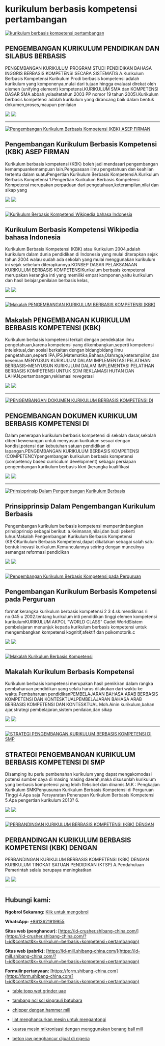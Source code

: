 # kurikulum berbasis kompetensi pertambangan

<a href="https://swt.shibang-china.com/?l=id&img&k=kurikulum+berbasis+kompetensi+pertambangan" target="_blank">![kurikulum berbasis kompetensi pertambangan](http://static.shibang-china.com/all-800x300/111.jpg)</a>

## PENGEMBANGAN KURIKULUM PENDIDIKAN DAN SILABUS BERBASIS
PENGEMBANGAN KURIKULUM PROGRAM STUDI PENDIDIKAN BAHASA INGGRIS BERBASIS KOMPETENSI SECARA SISTEMATIS A.Kurikulum Berbasis Kompetensi Kurikulum Prodi berbasis kompetensi adalah kurikulum yang komponenya,mulai dari tujuan hingga evaluasi direkat oleh elemen (unifying element) kompetensi.KURIKULUM SMA dan KOMPETENSI DASAR SMA abbah.yolasitetahun 2003 PP nomor 19 tahun 2005).Kurikulum berbasis kompetensi adalah kurikulum yang dirancang baik dalam bentuk dokumen,proses,maupun penilaian


<a href="https://whatsapp.shibangsoft.com/WhatsApp.php" target="_blank" title="WhatsApp">![](http://static.shibang-china.com/icon/whatsapp.png)</a> <a href="https://swt.shibang-china.com/?l=id&icon&k=kurikulum+berbasis+kompetensi+pertambangan" target="_blank">![](http://static.shibang-china.com/icon/chat-id.png)</a>

---

<a href="https://swt.shibang-china.com/?l=id&img&k=kurikulum+berbasis+kompetensi+pertambangan" target="_blank">![Pengembangan Kurikulum Berbasis Kompetensi (KBK) ASEP FIRMAN](http://static.shibang-china.com/all-800x300/1197.jpg)</a>

## Pengembangan Kurikulum Berbasis Kompetensi (KBK) ASEP FIRMAN
Kurikulum berbasis kompetensi (KBK) boleh jadi mendasari pengembangan kemampuankemampuan lain.Penguasaan ilmu pengetahuan dan keahlian tertentu dalam suatuPengertian Kurikulum Berbasis KompetensiA.Kurikulum Berbasis Kompetensi 1.Pengertian Kurikulum Berbasis Kompetensi Kompetensi merupakan perpaduan dari pengetahuan,keterampilan,nilai dan sikap yang


<a href="https://whatsapp.shibangsoft.com/WhatsApp.php" target="_blank" title="WhatsApp">![](http://static.shibang-china.com/icon/whatsapp.png)</a> <a href="https://swt.shibang-china.com/?l=id&icon&k=kurikulum+berbasis+kompetensi+pertambangan" target="_blank">![](http://static.shibang-china.com/icon/chat-id.png)</a>

---

<a href="https://swt.shibang-china.com/?l=id&img&k=kurikulum+berbasis+kompetensi+pertambangan" target="_blank">![Kurikulum Berbasis Kompetensi Wikipedia bahasa Indonesia](http://static.shibang-china.com/all-800x300/165.jpg)</a>

## Kurikulum Berbasis Kompetensi Wikipedia bahasa Indonesia
Kurikulum Berbasis Kompetensi (KBK) atau Kurikulum 2004,adalah kurikulum dalam dunia pendidikan di Indonesia yang mulai diterapkan sejak tahun 2004 walau sudah ada sekolah yang mulai menggunakan kurikulum ini sejak sebelum diterapkannya.KONSEP DASAR PELAKSANAAN KURIKULUM BERBASIS KOMPETENSIKurikulum berbasis kompetensi merupakan kerangka inti yang memiliki empat komponen,yaitu kurikulum dan hasil belajar,penilaian berbasis kelas,


<a href="https://whatsapp.shibangsoft.com/WhatsApp.php" target="_blank" title="WhatsApp">![](http://static.shibang-china.com/icon/whatsapp.png)</a> <a href="https://swt.shibang-china.com/?l=id&icon&k=kurikulum+berbasis+kompetensi+pertambangan" target="_blank">![](http://static.shibang-china.com/icon/chat-id.png)</a>

---

<a href="https://swt.shibang-china.com/?l=id&img&k=kurikulum+berbasis+kompetensi+pertambangan" target="_blank">![Makalah PENGEMBANGAN KURIKULUM BERBASIS KOMPETENSI (KBK)](http://static.shibang-china.com/all-800x300/341.jpg)</a>

## Makalah PENGEMBANGAN KURIKULUM BERBASIS KOMPETENSI (KBK)
Kurikulum berbasis kompetensi terkait dengan pendekatan ilmu pengetahuan,karena kompetensi yang dikembangkan,seperti kompetensi intelektual,dan sosial berkaitan dengan bidangbidang ilmu pengetahuan,seperti IPA,IPS,Matematika,Bahasa,Olahraga,keterampilan,dan kesenian.MENYUSUN KURIKULUM DALAM IMPLEMENTASI PELATIHAN BERBASIS•MENYUSUN KURIKULUM DALAM IMPLEMENTASI PELATIHAN BERBASIS KOMPETENSI UNTUK SDM REKLAMASI HUTAN DAN LAHAN.pertambangan,reklamasi revegetasi


<a href="https://whatsapp.shibangsoft.com/WhatsApp.php" target="_blank" title="WhatsApp">![](http://static.shibang-china.com/icon/whatsapp.png)</a> <a href="https://swt.shibang-china.com/?l=id&icon&k=kurikulum+berbasis+kompetensi+pertambangan" target="_blank">![](http://static.shibang-china.com/icon/chat-id.png)</a>

---

<a href="https://swt.shibang-china.com/?l=id&img&k=kurikulum+berbasis+kompetensi+pertambangan" target="_blank">![PENGEMBANGAN DOKUMEN KURIKULUM BERBASIS KOMPETENSI DI](http://static.shibang-china.com/all-800x300/1253.jpg)</a>

## PENGEMBANGAN DOKUMEN KURIKULUM BERBASIS KOMPETENSI DI
Dalam penerapan kurikulum berbasis kompetensi di sekolah dasar,sekolah diberi kewenangan untuk menyusun kurikulum sesuai dengan kondisi,potensi dan kebutuhan satuan pendidikan di lapangan.PENGEMBANGAN KURIKULUM BERBASIS KOMPETENSI (COMPETENCYpengembangan kurikulum berbasis kompetensi (competency based curriculum development) sebagai persiapan pengembangan kurikulum berbasis kkni (kerangka kualifikasi


<a href="https://whatsapp.shibangsoft.com/WhatsApp.php" target="_blank" title="WhatsApp">![](http://static.shibang-china.com/icon/whatsapp.png)</a> <a href="https://swt.shibang-china.com/?l=id&icon&k=kurikulum+berbasis+kompetensi+pertambangan" target="_blank">![](http://static.shibang-china.com/icon/chat-id.png)</a>

---

<a href="https://swt.shibang-china.com/?l=id&img&k=kurikulum+berbasis+kompetensi+pertambangan" target="_blank">![Prinsipprinsip Dalam Pengembangan Kurikulum Berbasis](http://static.shibang-china.com/all-800x300/1190.jpg)</a>

## Prinsipprinsip Dalam Pengembangan Kurikulum Berbasis
Pengembangan kurikulum berbasis kompetensi mempertimbangkan prinsipprinsip sebagai berikut: a.Keimanan,nilai,dan budi pekerti luhur.Makalah Pengembangan Kurikulum Berbasis Kompetensi (KBK)Kurikulum Berbasis Kompetensi,dapat dikatakan sebagai salah satu bentuk inovasi kurikulum.Kemunculannya seiring dengan munculnya semangat reformasi pendidikan


<a href="https://whatsapp.shibangsoft.com/WhatsApp.php" target="_blank" title="WhatsApp">![](http://static.shibang-china.com/icon/whatsapp.png)</a> <a href="https://swt.shibang-china.com/?l=id&icon&k=kurikulum+berbasis+kompetensi+pertambangan" target="_blank">![](http://static.shibang-china.com/icon/chat-id.png)</a>

---

<a href="https://swt.shibang-china.com/?l=id&img&k=kurikulum+berbasis+kompetensi+pertambangan" target="_blank">![Pengembangan Kurikulum Berbasis Kompetensi pada Perguruan](http://static.shibang-china.com/all-800x300/1119.jpg)</a>

## Pengembangan Kurikulum Berbasis Kompetensi pada Perguruan
format kerangka kurikulum berbasis kompetensi 2 3 4.sk.mendiknas ri no.045 u 2002.tentang kurikulum inti pendidikan tinggi elemen kompetensi kurikulumKURIKULUM AKPOL "WORLD CLASS" Cadet WorldSistem pembelajaran menunjuk kepada kurikulum berbasis kompetensi untuk mengembangkan kompetensi kognitif,afektif dan psikomotorik.c


<a href="https://whatsapp.shibangsoft.com/WhatsApp.php" target="_blank" title="WhatsApp">![](http://static.shibang-china.com/icon/whatsapp.png)</a> <a href="https://swt.shibang-china.com/?l=id&icon&k=kurikulum+berbasis+kompetensi+pertambangan" target="_blank">![](http://static.shibang-china.com/icon/chat-id.png)</a>

---

<a href="https://swt.shibang-china.com/?l=id&img&k=kurikulum+berbasis+kompetensi+pertambangan" target="_blank">![Makalah Kurikulum Berbasis Kompetensi](http://static.shibang-china.com/all-800x300/293.jpg)</a>

## Makalah Kurikulum Berbasis Kompetensi
Kurikulum berbasis kompetensi merupakan hasil pemikiran dalam rangka pembaharuan pendidikan yang selalu harus dilakukan dari waktu ke waktu.Pembaharuan pendidikanPEMBELAJARAN BAHASA ARAB BERBASIS KOMPETENSI DAN KONTESKTUALPEMBELAJARAN BAHASA ARAB BERBASIS KOMPETENSI DAN KONTESKTUAL Moh.Ainin kurikulum,bahan ajar,strategi pembelajaran,sistem penilaian,dan sikap


<a href="https://whatsapp.shibangsoft.com/WhatsApp.php" target="_blank" title="WhatsApp">![](http://static.shibang-china.com/icon/whatsapp.png)</a> <a href="https://swt.shibang-china.com/?l=id&icon&k=kurikulum+berbasis+kompetensi+pertambangan" target="_blank">![](http://static.shibang-china.com/icon/chat-id.png)</a>

---

<a href="https://swt.shibang-china.com/?l=id&img&k=kurikulum+berbasis+kompetensi+pertambangan" target="_blank">![STRATEGI PENGEMBANGAN KURIKULUM BERBASIS KOMPETENSI DI SMP](http://static.shibang-china.com/all-800x300/64.jpg)</a>

## STRATEGI PENGEMBANGAN KURIKULUM BERBASIS KOMPETENSI DI SMP
Disamping itu perlu pembenahan kurikulum yang dapat mengakomodasi potensi sumber daya di masing masing daerah,maka disusunlah kurikulum yang berbasis kompetensi yang lebih fleksibel dan dinamis.M.K : Pengkajian Kurikulum SMKPenyusunan Kurikulum Berbasis Kompetensi di Perguruan Tinggi 4.Apa saja Persyaratan Penerapan Kurikulum Berbasis Kompetensi 5.Apa pengertian kurikulum 2013? 6.


<a href="https://whatsapp.shibangsoft.com/WhatsApp.php" target="_blank" title="WhatsApp">![](http://static.shibang-china.com/icon/whatsapp.png)</a> <a href="https://swt.shibang-china.com/?l=id&icon&k=kurikulum+berbasis+kompetensi+pertambangan" target="_blank">![](http://static.shibang-china.com/icon/chat-id.png)</a>

---

<a href="https://swt.shibang-china.com/?l=id&img&k=kurikulum+berbasis+kompetensi+pertambangan" target="_blank">![PERBANDINGAN KURIKULUM BERBASIS KOMPETENSI (KBK) DENGAN](http://static.shibang-china.com/all-800x300/1099.jpg)</a>

## PERBANDINGAN KURIKULUM BERBASIS KOMPETENSI (KBK) DENGAN
PERBANDINGAN KURIKULUM BERBASIS KOMPETENSI (KBK) DENGAN KURIKULUM TINGKAT SATUAN PENDIDIKAN (KTSP) A.Pendahuluan Pemerintah selalu berupaya meningkatkan

<a href="https://whatsapp.shibangsoft.com/WhatsApp.php" target="_blank" title="WhatsApp">![](http://static.shibang-china.com/icon/whatsapp.png)</a> <a href="https://swt.shibang-china.com/?l=id&icon&k=kurikulum+berbasis+kompetensi+pertambangan" target="_blank">![](http://static.shibang-china.com/icon/chat-id.png)</a>

---
## Hubungi kami:

**Ngobrol Sekarang:** [Klik untuk mengobrol](https://swt.shibang-china.com?l=id&contact&k=kurikulum+berbasis+kompetensi+pertambangan)

**WhatsApp:**  [+8613621919955](https://whatsapp.shibangsoft.com/WhatsApp.php)

**Situs web (penghancur):** [https://id-crusher.shibang-china.com/](https://id-crusher.shibang-china.com/?l=id&contact&k=kurikulum+berbasis+kompetensi+pertambangan)

**Situs web (pabrik):** [https://id-mill.shibang-china.com/](https://id-mill.shibang-china.com/?l=id&contact&k=kurikulum+berbasis+kompetensi+pertambangan)

**Formulir pertanyaan:** [https://form.shibang-china.com](https://form.shibang-china.com?l=id&contact&k=kurikulum+berbasis+kompetensi+pertambangan)

* [table topp wet grinder uae](../33/table%20topp%20wet%20grinder%20uae.md)

* [tambang ncl scl singrauli batubara](../39/tambang%20ncl%20scl%20singrauli%20batubara.md)

* [chipper dengan hammer mill](../31/chipper%20dengan%20hammer%20mill.md)

* [liat menghancurkan mesin untuk mengantongi](../37/liat%20menghancurkan%20mesin%20untuk%20mengantongi.md)

* [kuarsa mesin mikronisasi dengan menggunakan benang ball mill](../37/kuarsa%20mesin%20mikronisasi%20dengan%20menggunakan%20benang%20ball%20mill.md)

* [beton jaw penghancur dijual di nigeria](../38/beton%20jaw%20penghancur%20dijual%20di%20nigeria.md)